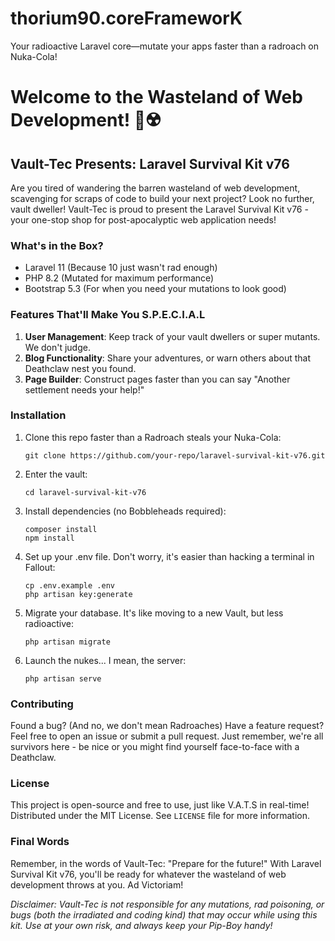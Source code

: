 # thorium90.coreFrameworK
Your radioactive Laravel core—mutate your apps faster than a radroach on Nuka-Cola!

# Welcome to the Wasteland of Web Development! 🚀☢️

## Vault-Tec Presents: Laravel Survival Kit v76

Are you tired of wandering the barren wasteland of web development, scavenging for scraps of code to build your next project? Look no further, vault dweller! Vault-Tec is proud to present the Laravel Survival Kit v76 - your one-stop shop for post-apocalyptic web application needs!

### What's in the Box?

- Laravel 11 (Because 10 just wasn't rad enough)
- PHP 8.2 (Mutated for maximum performance)
- Bootstrap 5.3 (For when you need your mutations to look good)

### Features That'll Make You S.P.E.C.I.A.L

1. **User Management**: Keep track of your vault dwellers or super mutants. We don't judge.
2. **Blog Functionality**: Share your adventures, or warn others about that Deathclaw nest you found.
3. **Page Builder**: Construct pages faster than you can say "Another settlement needs your help!"

### Installation

1. Clone this repo faster than a Radroach steals your Nuka-Cola:
   ```
   git clone https://github.com/your-repo/laravel-survival-kit-v76.git
   ```

2. Enter the vault:
   ```
   cd laravel-survival-kit-v76
   ```

3. Install dependencies (no Bobbleheads required):
   ```
   composer install
   npm install
   ```

4. Set up your .env file. Don't worry, it's easier than hacking a terminal in Fallout:
   ```
   cp .env.example .env
   php artisan key:generate
   ```

5. Migrate your database. It's like moving to a new Vault, but less radioactive:
   ```
   php artisan migrate
   ```

6. Launch the nukes... I mean, the server:
   ```
   php artisan serve
   ```

### Contributing

Found a bug? (And no, we don't mean Radroaches) Have a feature request? Feel free to open an issue or submit a pull request. Just remember, we're all survivors here - be nice or you might find yourself face-to-face with a Deathclaw.

### License

This project is open-source and free to use, just like V.A.T.S in real-time! Distributed under the MIT License. See `LICENSE` file for more information.

### Final Words

Remember, in the words of Vault-Tec: "Prepare for the future!" With Laravel Survival Kit v76, you'll be ready for whatever the wasteland of web development throws at you. Ad Victoriam!

*Disclaimer: Vault-Tec is not responsible for any mutations, rad poisoning, or bugs (both the irradiated and coding kind) that may occur while using this kit. Use at your own risk, and always keep your Pip-Boy handy!*

 
